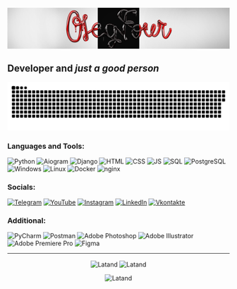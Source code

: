 ![Header](https://github.com/olegfour3/olegfour3/blob/main/assets/header.png)

## Developer and *just a good person*

<p align="center">
 <img width="600" src="assets/github-snake.svg" alt="snake"/>
</p>

### Languages and Tools:
![Python](https://img.shields.io/badge/-Python-090909?style=for-the-badge&logo=python&logoColor=3776AB)
![Aiogram](https://img.shields.io/badge/-Aiogram-090909?style=for-the-badge&logo=Telegram&logoColor=26A5E4)
![Django](https://img.shields.io/badge/-Django-090909?style=for-the-badge&logo=Django&logoColor=092E20)
![HTML](https://img.shields.io/badge/-HTML-090909?style=for-the-badge&logo=HTML5&logoColor=E34F26)
![CSS](https://img.shields.io/badge/-CSS-090909?style=for-the-badge&logo=CSS3&logoColor=1572B6)
![JS](https://img.shields.io/badge/-JS-090909?style=for-the-badge&logo=JavaScript&logoColor=F7DF1E)
![SQL](https://img.shields.io/badge/-SQL-090909?style=for-the-badge&logo=SQLite&logoColor=003B57)
![PostgreSQL](https://img.shields.io/badge/-PostgreSQL-090909?style=for-the-badge&logo=PostgreSQL&logoColor=4169E1)
![Windows](https://img.shields.io/badge/-Windows-090909?style=for-the-badge&logo=Windows11&logoColor=0078D4)
![Linux](https://img.shields.io/badge/-Linux-090909?style=for-the-badge&logo=Linux&logoColor=FCC624)
![Docker](https://img.shields.io/badge/-Docker-090909?style=for-the-badge&logo=Docker&logoColor=#2496ED)
![nginx](https://img.shields.io/badge/-nginx-090909?style=for-the-badge&logo=nginx&logoColor=#009639)

### Socials:
[![Telegram](https://img.shields.io/badge/-Telegram-090909?style=for-the-badge&logo=telegram&logoColor=27A0D9)](https://t.me/oleg_four)
[![YouTube](https://img.shields.io/badge/-YouTube-090909?style=for-the-badge&logo=YouTube&logoColor=FF0000)](https://www.youtube.com/@user-nt1kf9jy8j/videos)
[![Instagram](https://img.shields.io/badge/-Instagram-090909?style=for-the-badge&logo=instagram&logoColor=B4068E)](https://www.instagram.com/oleg_four)
[![LinkedIn](https://img.shields.io/badge/-LinkedIn-090909?style=for-the-badge&logo=linkedin&logoColor=007BB6)](https://www.linkedin.com/in/olegpashuk)
[![Vkontakte](https://img.shields.io/badge/-Vkontakte-090909?style=for-the-badge&logo=Vk&logoColor=4F7DB3)](https://vk.com/olegpashuk)

### Additional:
![PyCharm](https://img.shields.io/badge/-PyCharm-090909?style=for-the-badge&logo=PyCharm&logoColor=#000000)
![Postman](https://img.shields.io/badge/-Postman-090909?style=for-the-badge&logo=Postman&logoColor=FF6C37)
![Adobe Photoshop](https://img.shields.io/badge/-Photoshop-090909?style=for-the-badge&logo=AdobePhotoshop&logoColor=#31A8FF)
![Adobe Illustrator](https://img.shields.io/badge/-Illustrator-090909?style=for-the-badge&logo=AdobeIllustrator&logoColor=FF9A00)
![Adobe Premiere Pro](https://img.shields.io/badge/-Premiere-090909?style=for-the-badge&logo=AdobePremierePro&logoColor=9999FF)
![Figma](https://img.shields.io/badge/-Figma-090909?style=for-the-badge&logo=Figma&logoColor=F24E1E)

-----
<p align="center"><img height="180em" src="https://github-readme-stats.vercel.app/api?username=olegfour3&hide_border=true&count_private=true&show_icons=true&theme=radical" alt="Latand" align = "center"/>
<img height="180em" src="https://github-readme-stats.vercel.app/api/top-langs?username=olegfour3&show_icons=true&locale=en&layout=compact&hide_border=true&theme=radical" alt="Latand" align = "center"/></p>

<p align="center"><img src="https://github-readme-streak-stats.herokuapp.com/?user=olegfour3&theme=black-ice&hide_border=true&stroke=0000&background=0D1117&ring=e05397&fire=e05397&currStreakLabel=e05397" alt="Latand" /></p>
